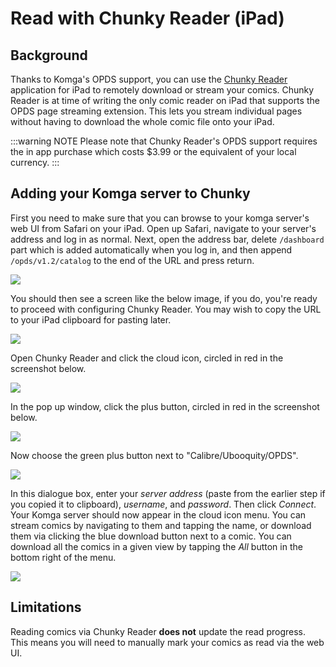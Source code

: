 # Read with Chunky Reader (iPad)

## Background

Thanks to Komga's OPDS support, you can use the [Chunky Reader](https://apps.apple.com/app/id663567628) application for iPad to remotely download or stream your comics. Chunky Reader is at time of writing the only comic reader on iPad that supports the OPDS page streaming extension. This lets you stream individual pages without having to download the whole comic file onto your iPad.

:::warning NOTE
Please note that Chunky Reader's OPDS support requires the in app purchase which costs $3.99 or the equivalent of your local currency.
:::

## Adding your Komga server to Chunky

First you need to make sure that you can browse to your komga server's web UI from Safari on your iPad. Open up Safari, navigate to your server's address and log in as normal. Next, open the address bar, delete `/dashboard` part which is added automatically when you log in, and then append `/opds/v1.2/catalog` to the end of the URL and press return.

<img src ="/assets/media/guides/chunky-setup/safari-check1.png"/>

You should then see a screen like the below image, if you do, you're ready to proceed with configuring Chunky Reader. You may wish to copy the URL to your iPad clipboard for pasting later.

<img src ="/assets/media/guides/chunky-setup/safari-check2.png" />

Open Chunky Reader and click the cloud icon, circled in red in the screenshot below.

<img src ="/assets/media/guides/chunky-setup/cloud-symbol.png"/>

In the pop up window, click the plus button, circled in red in the screenshot below.

<img src ="/assets/media/guides/chunky-setup/plus-button.png" style="max-height: 600px"/>

Now choose the green plus button next to "Calibre/Ubooquity/OPDS".

<img src ="/assets/media/guides/chunky-setup/opds-option.png" style="max-height: 600px"/>

In this dialogue box, enter your _server address_ (paste from the earlier step if you copied it to clipboard), _username_, and _password_. Then click _Connect_. Your Komga server should now appear in the cloud icon menu. You can stream comics by navigating to them and tapping the name, or download them via clicking the blue download button next to a comic. You can download all the comics in a given view by tapping the _All_ button in the bottom right of the menu.

<img src ="/assets/media/guides/chunky-setup/list-view.png" style="max-height: 600px"/>

## Limitations

Reading comics via Chunky Reader **does not** update the read progress. This means you will need to manually mark your comics as read via the web UI.
